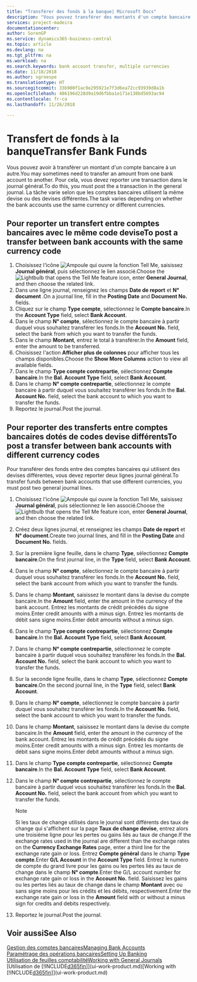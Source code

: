 ```yaml
---
title: "Transférer des fonds à la banque| Microsoft Docs"
description: "Vous pouvez transférer des montants d'un compte bancaire à un autre, y compris dans différentes devises, en reportant la transaction dans le journal général."
services: project-madeira
documentationcenter: 
author: SorenGP
ms.service: dynamics365-business-central
ms.topic: article
ms.devlang: na
ms.tgt_pltfrm: na
ms.workload: na
ms.search.keywords: bank account transfer, multiple currencies
ms.date: 11/18/2018
ms.author: sgroespe
ms.translationtype: HT
ms.sourcegitcommit: 33b900f1ac9e295921e7f3d6ea72cc93939d8a1b
ms.openlocfilehash: 486196d228d9a19d6fbba1e171e138bd5693ac94
ms.contentlocale: fr-ca
ms.lasthandoff: 11/26/2018

---
```

# <a name="transfer-bank-funds"></a><span data-ttu-id="f27da-103">Transfert de fonds à la banque</span><span class="sxs-lookup"><span data-stu-id="f27da-103">Transfer Bank Funds</span></span>
<span data-ttu-id="f27da-104">Vous pouvez avoir à transférer un montant d'un compte bancaire à un autre.</span><span class="sxs-lookup"><span data-stu-id="f27da-104">You may sometimes need to transfer an amount from one bank account to another.</span></span> <span data-ttu-id="f27da-105">Pour cela, vous devez reporter une transaction dans le journal général.</span><span class="sxs-lookup"><span data-stu-id="f27da-105">To do this, you must post the a transaction in the general journal.</span></span> <span data-ttu-id="f27da-106">La tâche varie selon que les comptes bancaires utilisent la même devise ou des devises différentes.</span><span class="sxs-lookup"><span data-stu-id="f27da-106">The task varies depending on whether the bank accounts use the same currency or different currencies.</span></span>

## <a name="to-post-a-transfer-between-bank-accounts-with-the-same-currency-code"></a><span data-ttu-id="f27da-107">Pour reporter un transfert entre comptes bancaires avec le même code devise</span><span class="sxs-lookup"><span data-stu-id="f27da-107">To post a transfer between bank accounts with the same currency code</span></span>
1. <span data-ttu-id="f27da-108">Choisissez l'icône ![Ampoule qui ouvre la fonction Tell Me](media/ui-search/search_small.png "Dites-moi ce que vous voulez faire"), saisissez **Journal général**, puis sélectionnez le lien associé.</span><span class="sxs-lookup"><span data-stu-id="f27da-108">Choose the ![Lightbulb that opens the Tell Me feature](media/ui-search/search_small.png "Tell me what you want to do") icon, enter **General Journal**, and then choose the related link.</span></span>
2. <span data-ttu-id="f27da-109">Dans une ligne journal, renseignez les champs **Date de report** et **N° document** .</span><span class="sxs-lookup"><span data-stu-id="f27da-109">On a journal line, fill in the **Posting Date** and **Document No.** fields.</span></span>
3. <span data-ttu-id="f27da-110">Cliquez sur le champ **Type compte**, sélectionnez le **Compte bancaire**.</span><span class="sxs-lookup"><span data-stu-id="f27da-110">In the **Account Type** field, select **Bank Account**.</span></span>
4. <span data-ttu-id="f27da-111">Dans le champ **N° compte**, sélectionnez le compte bancaire à partir duquel vous souhaitez transférer les fonds.</span><span class="sxs-lookup"><span data-stu-id="f27da-111">In the **Account No.** field, select the bank from which you want to transfer the funds.</span></span>
5. <span data-ttu-id="f27da-112">Dans le champ **Montant**, entrez le total à transférer.</span><span class="sxs-lookup"><span data-stu-id="f27da-112">In the **Amount** field, enter the amount to be transferred.</span></span>
6. <span data-ttu-id="f27da-113">Choisissez l'action **Afficher plus de colonnes** pour afficher tous les champs disponibles.</span><span class="sxs-lookup"><span data-stu-id="f27da-113">Choose the **Show More Columns** action to view all available fields.</span></span>
7. <span data-ttu-id="f27da-114">Dans le champ **Type compte contrepartie**, sélectionnez **Compte bancaire**.</span><span class="sxs-lookup"><span data-stu-id="f27da-114">In the **Bal. Account Type** field, select **Bank Account**.</span></span>
8. <span data-ttu-id="f27da-115">Dans le champ **N° compte contrepartie**, sélectionnez le compte bancaire à partir duquel vous souhaitez transférer les fonds.</span><span class="sxs-lookup"><span data-stu-id="f27da-115">In the **Bal. Account No.** field, select the bank account to which you want to transfer the funds.</span></span>
9. <span data-ttu-id="f27da-116">Reportez le journal.</span><span class="sxs-lookup"><span data-stu-id="f27da-116">Post the journal.</span></span>

## <a name="to-post-a-transfer-between-bank-accounts-with-different-currency-codes"></a><span data-ttu-id="f27da-117">Pour reporter des transferts entre comptes bancaires dotés de codes devise différents</span><span class="sxs-lookup"><span data-stu-id="f27da-117">To post a transfer between bank accounts with different currency codes</span></span>
<span data-ttu-id="f27da-118">Pour transférer des fonds entre des comptes bancaires qui utilisent des devises différentes, vous devez reporter deux lignes journal général.</span><span class="sxs-lookup"><span data-stu-id="f27da-118">To transfer funds between bank accounts that use different currencies, you must post two general journal lines.</span></span>

1. <span data-ttu-id="f27da-119">Choisissez l'icône ![Ampoule qui ouvre la fonction Tell Me](media/ui-search/search_small.png "Dites-moi ce que vous voulez faire"), saisissez **Journal général**, puis sélectionnez le lien associé.</span><span class="sxs-lookup"><span data-stu-id="f27da-119">Choose the ![Lightbulb that opens the Tell Me feature](media/ui-search/search_small.png "Tell me what you want to do") icon, enter **General Journal**, and then choose the related link.</span></span>
2. <span data-ttu-id="f27da-120">Créez deux lignes journal, et renseignez les champs **Date de report** et **N° document**.</span><span class="sxs-lookup"><span data-stu-id="f27da-120">Create two journal lines, and fill in the **Posting Date** and **Document No.** fields.</span></span>
3. <span data-ttu-id="f27da-121">Sur la première ligne feuille, dans le champ **Type**, sélectionnez **Compte bancaire**.</span><span class="sxs-lookup"><span data-stu-id="f27da-121">On the first journal line, in the **Type** field, select **Bank Account**.</span></span>
4. <span data-ttu-id="f27da-122">Dans le champ **N° compte**, sélectionnez le compte bancaire à partir duquel vous souhaitez transférer les fonds.</span><span class="sxs-lookup"><span data-stu-id="f27da-122">In the **Account No.** field, select the bank account from which you want to transfer the funds.</span></span>
5. <span data-ttu-id="f27da-123">Dans le champ **Montant**, saisissez le montant dans la devise du compte bancaire.</span><span class="sxs-lookup"><span data-stu-id="f27da-123">In the **Amount** field, enter the amount in the currency of the bank account.</span></span> <span data-ttu-id="f27da-124">Entrez les montants de crédit précédés du signe moins.</span><span class="sxs-lookup"><span data-stu-id="f27da-124">Enter credit amounts with a minus sign.</span></span> <span data-ttu-id="f27da-125">Entrez les montants de débit sans signe moins.</span><span class="sxs-lookup"><span data-stu-id="f27da-125">Enter debit amounts without a minus sign.</span></span>
6. <span data-ttu-id="f27da-126">Dans le champ **Type compte contrepartie**, sélectionnez **Compte bancaire**.</span><span class="sxs-lookup"><span data-stu-id="f27da-126">In the **Bal. Account Type** field, select **Bank Account**.</span></span>
7. <span data-ttu-id="f27da-127">Dans le champ **N° compte contrepartie**, sélectionnez le compte bancaire à partir duquel vous souhaitez transférer les fonds.</span><span class="sxs-lookup"><span data-stu-id="f27da-127">In the **Bal. Account No.** field, select the bank account to which you want to transfer the funds.</span></span>
8. <span data-ttu-id="f27da-128">Sur la seconde ligne feuille, dans le champ **Type**, sélectionnez **Compte bancaire**.</span><span class="sxs-lookup"><span data-stu-id="f27da-128">On the second journal line, in the **Type** field, select **Bank Account**.</span></span>
9. <span data-ttu-id="f27da-129">Dans le champ **N° compte**, sélectionnez le compte bancaire à partir duquel vous souhaitez transférer les fonds.</span><span class="sxs-lookup"><span data-stu-id="f27da-129">In the **Account No.** field, select the bank account to which you want to transfer the funds.</span></span>
10. <span data-ttu-id="f27da-130">Dans le champ **Montant**, saisissez le montant dans la devise du compte bancaire.</span><span class="sxs-lookup"><span data-stu-id="f27da-130">In the **Amount** field, enter the amount in the currency of the bank account.</span></span> <span data-ttu-id="f27da-131">Entrez les montants de crédit précédés du signe moins.</span><span class="sxs-lookup"><span data-stu-id="f27da-131">Enter credit amounts with a minus sign.</span></span> <span data-ttu-id="f27da-132">Entrez les montants de débit sans signe moins.</span><span class="sxs-lookup"><span data-stu-id="f27da-132">Enter debit amounts without a minus sign.</span></span>
11. <span data-ttu-id="f27da-133">Dans le champ **Type compte contrepartie**, sélectionnez **Compte bancaire**.</span><span class="sxs-lookup"><span data-stu-id="f27da-133">In the **Bal. Account Type** field, select **Bank Account**.</span></span>  
12. <span data-ttu-id="f27da-134">Dans le champ **N° compte contrepartie**, sélectionnez le compte bancaire à partir duquel vous souhaitez transférer les fonds.</span><span class="sxs-lookup"><span data-stu-id="f27da-134">In the **Bal. Account No.** field, select the bank account from which you want to transfer the funds.</span></span>

    > [!NOTE]  
    > <span data-ttu-id="f27da-135">Si les taux de change utilisés dans le journal sont différents des taux de change qui s'affichent sur la page **Taux de change devise**, entrez alors une troisième ligne pour les pertes ou gains liés au taux de change.</span><span class="sxs-lookup"><span data-stu-id="f27da-135">If the exchange rates used in the journal are different than the exchange rates on the **Currency Exchange Rates** page, enter a third line for the exchange rate gain or loss.</span></span> <span data-ttu-id="f27da-136">Entrez **Compte général** dans le champ **Type compte**.</span><span class="sxs-lookup"><span data-stu-id="f27da-136">Enter **G/L Account** in the **Account Type** field.</span></span> <span data-ttu-id="f27da-137">Entrez le numéro de compte du grand livre pour les gains ou les pertes liés au taux de change dans le champ **N° compte**.</span><span class="sxs-lookup"><span data-stu-id="f27da-137">Enter the G/L account number for exchange rate gain or loss in the **Account No.** field.</span></span> <span data-ttu-id="f27da-138">Saisissez les gains ou les pertes liés au taux de change dans le champ **Montant** avec ou sans signe moins pour les crédits et les débits, respectivement.</span><span class="sxs-lookup"><span data-stu-id="f27da-138">Enter the exchange rate gain or loss in the **Amount** field with or without a minus sign for credits and debits respectively.</span></span>
13. <span data-ttu-id="f27da-139">Reportez le journal.</span><span class="sxs-lookup"><span data-stu-id="f27da-139">Post the journal.</span></span>

## <a name="see-also"></a><span data-ttu-id="f27da-140">Voir aussi</span><span class="sxs-lookup"><span data-stu-id="f27da-140">See Also</span></span>
[<span data-ttu-id="f27da-141">Gestion des comptes bancaires</span><span class="sxs-lookup"><span data-stu-id="f27da-141">Managing Bank Accounts</span></span>](bank-manage-bank-accounts.md)  
[<span data-ttu-id="f27da-142">Paramétrage des opérations bancaires</span><span class="sxs-lookup"><span data-stu-id="f27da-142">Setting Up Banking</span></span>](bank-setup-banking.md)  
[<span data-ttu-id="f27da-143">Utilisation de feuilles comptabilité</span><span class="sxs-lookup"><span data-stu-id="f27da-143">Working with General Journals</span></span>](ui-work-general-journals.md)  
<span data-ttu-id="f27da-144">[Utilisation de [!INCLUDE[d365fin](includes/d365fin_md.md)]](ui-work-product.md)</span><span class="sxs-lookup"><span data-stu-id="f27da-144">[Working with [!INCLUDE[d365fin](includes/d365fin_md.md)]](ui-work-product.md)</span></span>

